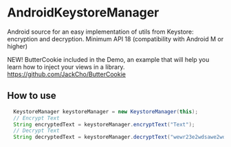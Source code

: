 # AndroidKeystoreManager
Android source for an easy implementation of utils from Keystore: encryption and decryption. Minimum API 18 (compatibility with Android M or higher)

NEW! ButterCookie included in the Demo, an example that will help you learn how to inject your views in a library.
https://github.com/JackCho/ButterCookie

## How to use

```java
  KeystoreManager keystoreManager = new KeystoreManager(this);
  // Encrypt Text 
  String encryptedText = keystoreManager.encryptText("Text");
  // Decrypt Text 
  String decryptedText = keystoreManager.decryptText("wewr23e2wdsawe2wdsaqwe2wdsaqwe");
```
